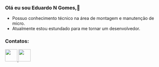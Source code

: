 ### Olá eu sou Eduardo N Gomes,👋

<!--
**EduardoNGomes/EduardoNGomes** is a ✨ _special_ ✨ repository because its `README.md` (this file) appears on your GitHub profile.

Here are some ideas to get you started:
  
- 🔭 I’m currently working on ...
- 🌱 I’m currently learning ...
- 👯 I’m looking to collaborate on ...
- 🤔 I’m looking for help with ...
- 💬 Ask me about ...
- 📫 How to reach me: ...
- 😄 Pronouns: ...
- ⚡ Fun fact: ...
-->
* Possuo conhecimento técnico na área de montagem e manutenção de micro.
* Atualmente estou estundado para me tornar um desenvolvedor. 

### Contatos:

<a href="https://www.linkedin.com/in/eduardo-n-gomes-220610227/"> <img src="https://cdn.jsdelivr.net/gh/devicons/devicon/icons/linkedin/linkedin-original.svg" width="40" height="40" style="max-widht:100%"  />
</a><a href="https://www.facebook.com/Eduardo.Gomes00"><img src="https://cdn.jsdelivr.net/gh/devicons/devicon/icons/facebook/facebook-original.svg" width="40" height="40" style="max-widht:100%" />
</a>



